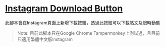 # [Instagram Download Button](https://github.com/y252328/Instagram_Download_Button)
此腳本會在Instagram頁面上新增下載按鈕，透過此按鈕可以下載貼文及限時動態

> Note: 目前此腳本只在Google Chrome Tampermonkey上測試過，且目前只適用繁體中文版Instagram